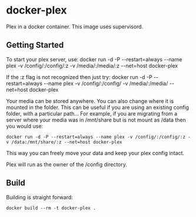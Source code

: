# docker-plex
Plex in a docker container.  This image uses supervisord.

## Getting Started

To start your plex server, use:
	docker run -d -P --restart=always --name plex -v /config/:/config/:z -v /media/:/media/:z --net=host docker-plex

If the :z flag is not recognized then just try:
	docker run -d -P --restart=always --name plex -v /config/:/config/ -v /media/:/media/ --net=host docker-plex

Your media can be stored anywhere.  You can also change where it is mounted in the folder.  This can be useful if you are using an existing config folder, with a particular path...  For example, if you are migrating from a server where your media was in /mnt/share but is not mount as /data then you would use:

	docker run -d -P --restart=always --name plex -v /config/:/config/:z -v /data:/mnt/share/:z --net=host docker-plex

This way you can freely move your data and keep your plex config intact.

Plex will run as the owner of the /config directory.

## Build

Building is straight forward:

	docker build --rm -t docker-plex .

